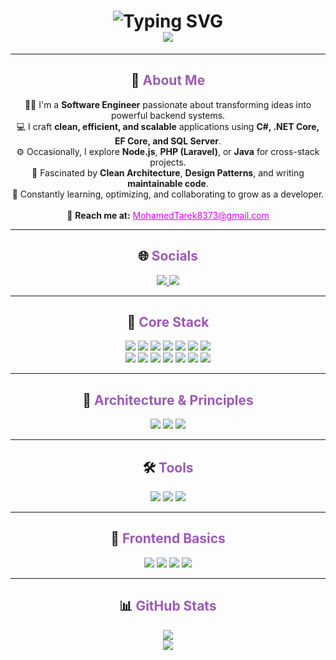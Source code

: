 <h1 align="center">
  <img src="https://readme-typing-svg.herokuapp.com?font=Poppins&weight=600&size=28&duration=3000&pause=700&color=9B59B6&center=true&vCenter=true&width=550&lines=👋+Hey+there,+I'm+Mohamed+Tarek" alt="Typing SVG" />
  <br>
  <img src="https://capsule-render.vercel.app/api?type=venom&color=0:6A0DAD,100:E100FF&height=150&text=Software%20Engineer%20|%20.NET%20Backend%20Developer&fontSize=25&fontColor=ffffff" />
</h1>

---

<h2 align="center">💫 <span style="color:#9B59B6;">About Me</span></h2>

<p align="center">
  👨‍💻 I'm a <b>Software Engineer</b> passionate about transforming ideas into powerful backend systems.<br>
  💻 I craft <b>clean, efficient, and scalable</b> applications using <b>C#, .NET Core, EF Core, and SQL Server</b>.<br>
  ⚙️ Occasionally, I explore <b>Node.js</b>, <b>PHP (Laravel)</b>, or <b>Java</b> for cross-stack projects.<br>
  🧠 Fascinated by <b>Clean Architecture</b>, <b>Design Patterns</b>, and writing <b>maintainable code</b>.<br>
  🚀 Constantly learning, optimizing, and collaborating to grow as a developer.<br><br>
  📩 <b>Reach me at:</b> <a href="mailto:MohamedTarek8373@gmail.com" style="color:#E100FF;">MohamedTarek8373@gmail.com</a>
</p>

---

<h2 align="center">🌐 <span style="color:#9B59B6;">Socials</span></h2>

<p align="center">
  <a href="https://www.linkedin.com/in/mohamed-tarek-swe">
    <img src="https://img.shields.io/badge/LinkedIn-0A66C2.svg?style=for-the-badge&logo=linkedin&logoColor=white" />
  </a>
  <a href="https://codeforces.com/profile/Mohamed_Tarek9">
    <img src="https://img.shields.io/badge/Codeforces-445f9d.svg?style=for-the-badge&logo=codeforces&logoColor=white" />
  </a>
</p>

---

<h2 align="center">🧱 <span style="color:#9B59B6;">Core Stack</span></h2>

<p align="center">
  <img src="https://img.shields.io/badge/C%23-239120?style=for-the-badge&logo=c-sharp&logoColor=white"/>
  <img src="https://img.shields.io/badge/.NET%20Core-512BD4.svg?style=for-the-badge&logo=dotnet&logoColor=white"/>
  <img src="https://img.shields.io/badge/ASP.NET%20Web%20API-68217A.svg?style=for-the-badge&logo=dotnet&logoColor=white"/>
  <img src="https://img.shields.io/badge/ASP.NET%20MVC-68217A.svg?style=for-the-badge&logo=dotnet&logoColor=white"/>
  <img src="https://img.shields.io/badge/Entity%20Framework%20Core-68217A.svg?style=for-the-badge&logo=dotnet&logoColor=white"/>
  <img src="https://img.shields.io/badge/SQL%20Server-CC2927.svg?style=for-the-badge&logo=microsoft-sql-server&logoColor=white"/>
  <img src="https://img.shields.io/badge/LINQ-512BD4.svg?style=for-the-badge&logo=dotnet&logoColor=white"/>
  <br/>
  <img src="https://img.shields.io/badge/C-00599C.svg?style=for-the-badge&logo=c&logoColor=white"/>
  <img src="https://img.shields.io/badge/C++-00599C.svg?style=for-the-badge&logo=c%2B%2B&logoColor=white"/>
  <img src="https://img.shields.io/badge/PHP-777BB4.svg?style=for-the-badge&logo=php&logoColor=white"/>
  <img src="https://img.shields.io/badge/Laravel-FF2D20.svg?style=for-the-badge&logo=laravel&logoColor=white"/>
  <img src="https://img.shields.io/badge/Node.js-43853D.svg?style=for-the-badge&logo=node.js&logoColor=white"/>
  <img src="https://img.shields.io/badge/Express.js-000000.svg?style=for-the-badge&logo=express&logoColor=white"/>
  <img src="https://img.shields.io/badge/Java-007396.svg?style=for-the-badge&logo=java&logoColor=white"/>
</p>


---

<h2 align="center">🧠 <span style="color:#9B59B6;">Architecture & Principles</span></h2>

<p align="center">
  <img src="https://img.shields.io/badge/Clean%20Architecture-2E8B57.svg?style=for-the-badge&logoColor=white"/>
  <img src="https://img.shields.io/badge/SOLID%20Principles-0A66C2.svg?style=for-the-badge&logoColor=white"/>
  <img src="https://img.shields.io/badge/Design%20Patterns-FF6F00.svg?style=for-the-badge&logoColor=white"/>
</p>

---

<h2 align="center">🛠️ <span style="color:#9B59B6;">Tools</span></h2>

<p align="center">
  <img src="https://img.shields.io/badge/Git-F05033.svg?style=for-the-badge&logo=git&logoColor=white"/>
  <img src="https://img.shields.io/badge/GitHub-121011.svg?style=for-the-badge&logo=github&logoColor=white"/>
  <img src="https://img.shields.io/badge/Postman-FF6C37.svg?style=for-the-badge&logo=postman&logoColor=white"/>
</p>

---

<h2 align="center">🎨 <span style="color:#9B59B6;">Frontend Basics</span></h2>

<p align="center">
  <img src="https://img.shields.io/badge/HTML5-E34F26.svg?style=for-the-badge&logo=html5&logoColor=white"/>
  <img src="https://img.shields.io/badge/CSS3-1572B6.svg?style=for-the-badge&logo=css3&logoColor=white"/>
  <img src="https://img.shields.io/badge/JavaScript-F7DF1E.svg?style=for-the-badge&logo=javascript&logoColor=black"/>
  <img src="https://img.shields.io/badge/Razor-68217A.svg?style=for-the-badge&logo=dotnet&logoColor=white"/>
</p>

---

<h2 align="center">📊 <span style="color:#9B59B6;">GitHub Stats</span></h2>

<p align="center">
  <img src="https://github-readme-streak-stats.herokuapp.com?user=MohamedTarek69&theme=midnight-purple&hide_border=true" />
  <br/>
  <img src="https://github-readme-stats.vercel.app/api/top-langs/?username=MohamedTarek69&layout=compact&theme=midnight-purple&hide_border=true" />
</p>
